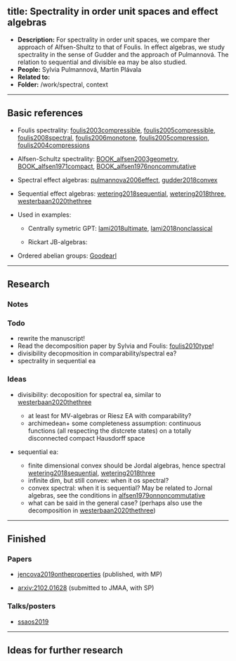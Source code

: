 title: Spectrality in order unit spaces and effect algebras
---
*  **Description:** For spectrality in order unit spaces, we compare ther approach of Alfsen-Shultz to that of Foulis.
   In effect algebras, we study spectrality in the sense of Gudder and the approach of Pulmannová.  The relation to sequential and divisible ea may be also studied.    
*  **People:** Sylvia Pulmannová, Martin Plávala  
*  **Related to:**     
*  **Folder:** /work/spectral, context 

---


## Basic references

* Foulis spectrality: [foulis2003compressible](foulis2003compressible), [foulis2005compressible](foulis2005compressible), 
[foulis2008spectral](foulis2008spectral), [foulis2006monotone](foulis2006monotone),  [foulis2005compression](foulis2005compression), [foulis2004compressions](foulis2004compressions)
    
* Alfsen-Schultz spectrality: [BOOK_alfsen2003geometry](BOOK_alfsen2003geometry),
  [BOOK_alfsen1971compact](BOOK_alfsen1971compact), [BOOK_alfsen1976noncommutative](BOOK_alfsen1976noncommutative)
      

* Spectral effect algebras: [pulmannova2006effect](pulmannova2006effect),  [gudder2018convex](gudder2018convex)  

* Sequential effect algebras:  [wetering2018sequential](wetering2018sequential), [wetering2018three](wetering2018three),
  [westerbaan2020thethree](westerbaan2020thethree)

* Used in examples:    
    
    -  Centrally symetric GPT: [lami2018ultimate](lami2018ultimate),
   [lami2018nonclassical](lami2018nonclassical)      
   
    -  Rickart JB-algebras:

* Ordered abelian  groups: [Goodearl]()     


---

## Research



### Notes



### Todo

* rewrite the manuscript!
* Read the decomposition paper by Sylvia and Foulis: [foulis2010type](foulis2010type)!    
* divisibility decopmosition in comparability/spectral ea?    
* spectrality in sequential ea


### Ideas

* divisibility: decoposition for spectral ea, similar to [westerbaan2020thethree](westerbaan2020thethree)    
    - at least for MV-algebras or Riesz EA with comparability?    
    - archimedean+ some completeness assumption: continuous functions (all respecting the distcrete states) on a totally
      disconnected compact Hausdorff space

* sequential ea:     
    - finite dimensional convex should be Jordal algebras, hence spectral [wetering2018sequential](wetering2018sequential), [wetering2018three](wetering2018three)   
    - infinite dim, but still convex: when it os spectral?     
    - convex spectral: when it is sequential? May be related to Jornal algebras, see the conditions in [alfsen1979onnoncommutative](alfsen1979onnoncommutative)     
    - what can be said in the general case? (perhaps also use the decomposition in [westerbaan2020thethree](westerbaan2020thethree)) 
    




---

## Finished

### Papers

* [jencova2019ontheproperties](jencova2019ontheproperties) (published, with MP)

* [arxiv:2102.01628](https://arxiv.org/abs/2102.01628) (submitted to JMAA, with SP)


### Talks/posters

* [ssaos2019](PROJECT_spectral/ssaos2019.pdf)

---

## Ideas for further research